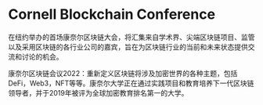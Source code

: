 # 

# Cornell Blockchain Conference

在纽约举办的首场康奈尔区块链大会，将汇集来自学术界、尖端区块链项目、监管以及采用区块链的各行业公司的嘉宾，旨在为区块链行业的当前和未来状态提供交流和讨论的机会。

康奈尔区块链会议2022：重新定义区块链将涉及加密世界的各种主题，包括DeFi，Web3，NFT等等。康奈尔大学正在通过实践项目和教育培养下一代区块链领导者，并于2019年被评为全球加密教育排名第一的大学。

